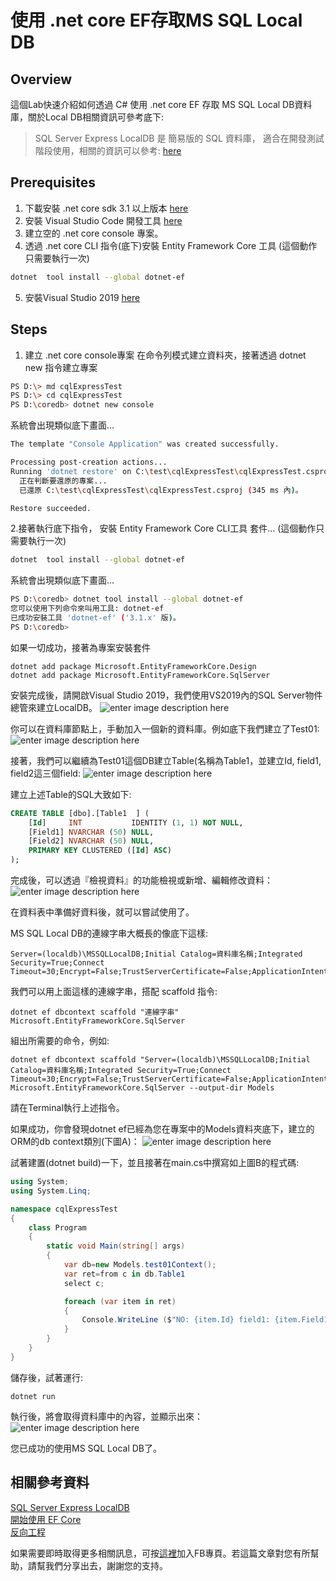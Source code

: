 使用 .net core EF存取MS SQL Local DB
===

## Overview
這個Lab快速介紹如何透過 C# 使用 .net core EF 存取 MS SQL Local DB資料庫，關於Local DB相關資訊可參考底下:

>SQL Server Express LocalDB 是 簡易版的 SQL 資料庫，
適合在開發測試階段使用，相關的資訊可以參考: [here](https://docs.microsoft.com/zh-tw/sql/database-engine/configure-windows/sql-server-express-localdb?view=sql-server-ver15) 

## Prerequisites
1. 下載安裝 .net core sdk 3.1 以上版本 [here](https://dotnet.microsoft.com/download)
2. 安裝 Visual Studio Code 開發工具 [here](https://code.visualstudio.com/download)
3. 建立空的 .net core console 專案。
4. 透過 .net core CLI 指令(底下)安裝  Entity Framework Core 工具 (這個動作只需要執行一次)
```bash
dotnet  tool install --global dotnet-ef
```
5. 安裝Visual Studio 2019 [here](https://visualstudio.microsoft.com/zh-hant/vs/)

## Steps

1. 建立 .net core console專案
在命令列模式建立資料夾，接著透過 dotnet new 指令建立專案
```bash
PS D:\> md cqlExpressTest
PS D:\> cd cqlExpressTest
PS D:\coredb> dotnet new console
```
系統會出現類似底下畫面...
```bash
The template "Console Application" was created successfully.

Processing post-creation actions...
Running 'dotnet restore' on C:\test\cqlExpressTest\cqlExpressTest.csproj...
  正在判斷要還原的專案...
  已還原 C:\test\cqlExpressTest\cqlExpressTest.csproj (345 ms 內)。

Restore succeeded.
```

2.接著執行底下指令， 安裝  Entity Framework Core CLI工具 套件...
(這個動作只需要執行一次)
```bash
dotnet  tool install --global dotnet-ef
```
系統會出現類似底下畫面...
```bash
PS D:\coredb> dotnet tool install --global dotnet-ef  
您可以使用下列命令來叫用工具: dotnet-ef  
已成功安裝工具 'dotnet-ef' ('3.1.x' 版)。  
PS D:\coredb>
```
如果一切成功，接著為專案安裝套件
```
dotnet add package Microsoft.EntityFrameworkCore.Design
dotnet add package Microsoft.EntityFrameworkCore.SqlServer
```

安裝完成後，請開啟Visual Studio 2019，我們使用VS2019內的SQL Server物件總管來建立LocalDB。
![enter image description here](https://i.imgur.com/uwZzAe9.png)

你可以在資料庫節點上，手動加入一個新的資料庫。例如底下我們建立了Test01:
![enter image description here](https://i.imgur.com/X6i492U.png)

接著，我們可以繼續為Test01這個DB建立Table(名稱為Table1，並建立Id, field1, field2這三個field:
![enter image description here](https://i.imgur.com/B7tExc6.png)

建立上述Table的SQL大致如下:
```sql
CREATE TABLE [dbo].[Table1	] (
    [Id]     INT           IDENTITY (1, 1) NOT NULL,
    [Field1] NVARCHAR (50) NULL,
    [Field2] NVARCHAR (50) NULL,
    PRIMARY KEY CLUSTERED ([Id] ASC)
);
```

完成後，可以透過『檢視資料』的功能檢視或新增、編輯修改資料：
![enter image description here](https://i.imgur.com/Y5jotCT.png)
 
在資料表中準備好資料後，就可以嘗試使用了。

MS SQL Local DB的連線字串大概長的像底下這樣:
```
Server=(localdb)\MSSQLLocalDB;Initial Catalog=資料庫名稱;Integrated Security=True;Connect Timeout=30;Encrypt=False;TrustServerCertificate=False;ApplicationIntent=ReadWrite;MultiSubnetFailover=False
```
 我們可以用上面這樣的連線字串，搭配 scaffold 指令:
```
dotnet ef dbcontext scaffold "連線字串" Microsoft.EntityFrameworkCore.SqlServer
```
組出所需要的命令，例如:
```
dotnet ef dbcontext scaffold "Server=(localdb)\MSSQLLocalDB;Initial Catalog=資料庫名稱;Integrated Security=True;Connect Timeout=30;Encrypt=False;TrustServerCertificate=False;ApplicationIntent=ReadWrite;MultiSubnetFailover=False" Microsoft.EntityFrameworkCore.SqlServer --output-dir Models
```
請在Terminal執行上述指令。

如果成功，你會發現dotnet ef已經為您在專案中的Models資料夾底下，建立的ORM的db context類別(下圖A)：
![enter image description here](https://i.imgur.com/EE3DFPm.png)

試著建置(dotnet build)一下，並且接著在main.cs中撰寫如上圖B的程式碼:
```csharp
using System;
using System.Linq;

namespace cqlExpressTest
{
    class Program
    {
        static void Main(string[] args)
        {
            var db=new Models.test01Context();
            var ret=from c in db.Table1
            select c;

            foreach (var item in ret)
            {
                Console.WriteLine ($"NO: {item.Id} field1: {item.Field1} field2: {item.Field2}");
            }
        }
    }
}

```
儲存後，試著運行:
```
dotnet run
```

 執行後，將會取得資料庫中的內容，並顯示出來：
 ![enter image description here](https://i.imgur.com/RiZfDTz.png)

您已成功的使用MS SQL Local DB了。 

相關參考資料
---
[SQL Server Express LocalDB](https://docs.microsoft.com/zh-tw/sql/database-engine/configure-windows/sql-server-express-localdb?view=sql-server-ver15)  
[開始使用 EF Core](https://docs.microsoft.com/zh-tw/ef/core/get-started/?tabs=netcore-cli)    
[反向工程](https://docs.microsoft.com/zh-tw/ef/core/managing-schemas/scaffolding?tabs=dotnet-core-cli)  

如果需要即時取得更多相關訊息，可按[這裡](https://www.facebook.com/DotNetWalker/)加入FB專頁。若這篇文章對您有所幫助，請幫我們分享出去，謝謝您的支持。
